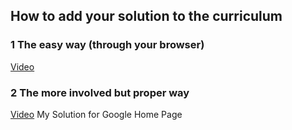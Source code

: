 
## How to add your solution to the curriculum

### 1 The easy way (through your browser)
[Video](https://www.youtube.com/watch?v=V74l_zS1x8E)

### 2 The more involved but proper way
[Video](https://www.youtube.com/watch?v=mENDYhfxH-o)
My Solution for Google Home Page

